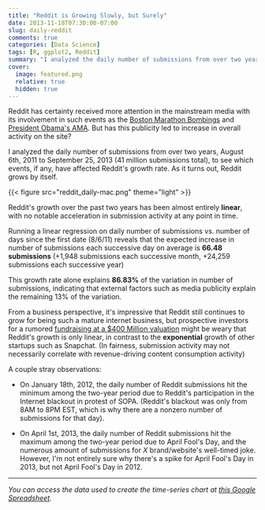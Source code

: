 ```yaml
---
title: "Reddit is Growing Slowly, but Surely"
date: 2013-11-18T07:30:00-07:00
slug: daily-reddit
comments: true
categories: [Data Science]
tags: [R, ggplot2, Reddit]
summary: "I analyzed the daily number of submissions from over two years to see which events, if any, have affected Reddit's growth rate. As it turns out, Reddit grows by itself."
cover:
  image: featured.png
  relative: true
  hidden: true
---
```


Reddit has certainty received more attention in the mainstream media with its involvement in such events as the [Boston Marathon Bombings](http://www.nytimes.com/2013/04/29/business/media/bombings-trip-up-reddit-in-its-turn-in-spotlight.html?_r=0) and [President Obama's AMA](hhttp://www.reddit.com/r/IAmA/comments/z1c9z/i_am_barack_obama_president_of_the_united_states/). But has this publicity led to increase in overall activity on the site?

I analyzed the daily number of submissions from over two years, August 6th, 2011 to September 25, 2013 (41 million submissions total), to see which events, if any, have affected Reddit's growth rate. As it turns out, Reddit grows by itself.

{{< figure src="reddit_daily-mac.png" theme="light" >}}

Reddit's growth over the past two years has been almost entirely **linear**, with no notable acceleration in submission activity at any point in time.

Running a linear regression on daily number of submissions vs. number of days since the first date (8/6/11) reveals that the expected increase in number of submissions each successive day on average is **66.48 submissions** (+1,948 submissions each successive month, +24,259 submissions each successive year)

This growth rate alone explains **86.83%** of the variation in number of submissions, indicating that external factors such as media publicity explain the remaining 13% of the variation.

From a business perspective, it's impressive that Reddit still continues to grow for being such a mature internet business, but prospective investors for a rumored [fundraising at a $400 Million valuation](http://techcrunch.com/2013/01/06/reddit-rumored-to-be-raising-money-at-a-400-million-valuation/) might be weary that Reddit's growth is only linear, in contrast to the **exponential** growth of other startups such as Snapchat. (In fairness, submission activity may not necessarily correlate with revenue-driving content consumption activity)

A couple stray observations:

- On January 18th, 2012, the daily number of Reddit submissions hit the minimum among the two-year period due to Reddit's participation in the Internet blackout in protest of SOPA. (Reddit's blackout was only from 8AM to 8PM EST, which is why there are a nonzero number of submissions for that day).

- On April 1st, 2013, the daily number of Reddit submissions hit the maximum among the two-year period due to April Fool's Day, and the numerous amount of submissions for _X_ brand/website's well-timed joke. However, I'm not entirely sure why there's a spike for April Fool's Day in 2013, but not April Fool's Day in 2012.

---

_You can access the data used to create the time-series chart at [this Google Spreadsheet](https://docs.google.com/spreadsheet/ccc?key=0AjPFdCURhZvddGZ2Zkk1MGF3SjZxdC1sRzV5SW9zRWc&usp=sharing)._
